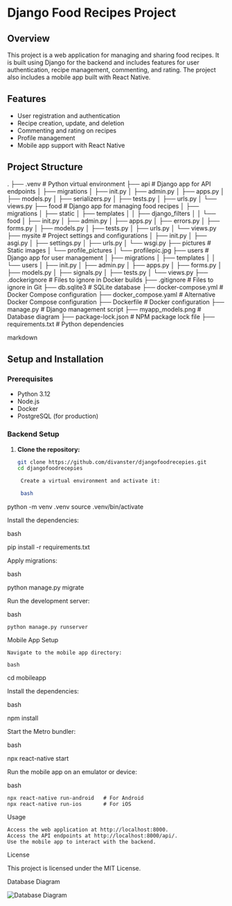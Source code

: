 # Django Food Recipes Project

## Overview

This project is a web application for managing and sharing food recipes. It is built using Django for the backend and includes features for user authentication, recipe management, commenting, and rating. The project also includes a mobile app built with React Native.

## Features

- User registration and authentication
- Recipe creation, update, and deletion
- Commenting and rating on recipes
- Profile management
- Mobile app support with React Native

## Project Structure

.
├── .venv # Python virtual environment
├── api # Django app for API endpoints
│ ├── migrations
│ ├── init.py
│ ├── admin.py
│ ├── apps.py
│ ├── models.py
│ ├── serializers.py
│ ├── tests.py
│ ├── urls.py
│ └── views.py
├── food # Django app for managing food recipes
│ ├── migrations
│ ├── static
│ ├── templates
│ │ ├── django_filters
│ │ └── food
│ ├── init.py
│ ├── admin.py
│ ├── apps.py
│ ├── errors.py
│ ├── forms.py
│ ├── models.py
│ ├── tests.py
│ ├── urls.py
│ └── views.py
├── mysite # Project settings and configurations
│ ├── init.py
│ ├── asgi.py
│ ├── settings.py
│ ├── urls.py
│ └── wsgi.py
├── pictures # Static images
│ └── profile_pictures
│ └── profilepic.jpg
├── users # Django app for user management
│ ├── migrations
│ ├── templates
│ │ └── users
│ ├── init.py
│ ├── admin.py
│ ├── apps.py
│ ├── forms.py
│ ├── models.py
│ ├── signals.py
│ ├── tests.py
│ └── views.py
├── .dockerignore # Files to ignore in Docker builds
├── .gitignore # Files to ignore in Git
├── db.sqlite3 # SQLite database
├── docker-compose.yml # Docker Compose configuration
├── docker_compose.yaml # Alternative Docker Compose configuration
├── Dockerfile # Docker configuration
├── manage.py # Django management script
├── myapp_models.png # Database diagram
├── package-lock.json # NPM package lock file
├── requirements.txt # Python dependencies

markdown


## Setup and Installation

### Prerequisites

- Python 3.12
- Node.js
- Docker
- PostgreSQL (for production)

### Backend Setup

1. **Clone the repository:**
   ```bash
   git clone https://github.com/divanster/djangofoodrecepies.git
   cd djangofoodrecepies

    Create a virtual environment and activate it:

    bash

python -m venv .venv
source .venv/bin/activate

Install the dependencies:

bash

pip install -r requirements.txt

Apply migrations:

bash

python manage.py migrate

Run the development server:

bash

    python manage.py runserver

Mobile App Setup

    Navigate to the mobile app directory:

    bash

cd mobileapp

Install the dependencies:

bash

npm install

Start the Metro bundler:

bash

npx react-native start

Run the mobile app on an emulator or device:

bash

    npx react-native run-android   # For Android
    npx react-native run-ios       # For iOS

Usage

    Access the web application at http://localhost:8000.
    Access the API endpoints at http://localhost:8000/api/.
    Use the mobile app to interact with the backend.

License

This project is licensed under the MIT License.


Database Diagram

![Database Diagram](myapp_models.png)
